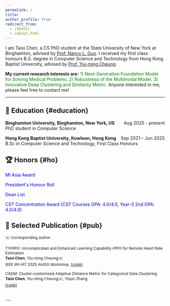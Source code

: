 ```yaml
---
permalink: /
title:
author_profile: true
redirect_from: 
  - /about/
  - /about.html
---
```

I am Taixi Chen, a CS PhD student at the State University of New York at Binghamton, advised by <a href="https://www.binghamton.edu/computer-science/people/profile.html?id=nguo1"> Prof. Nancy L. Guo</a>. I received my first class honours B.S. degree in Computer Science and Technology from Hong Kong Baptist University, advised by <a href="https://www.comp.hkbu.edu.hk/~ymc/"> Prof. Yiu-ming Cheung</a>. 

**My current research interests are:** <span style="color: Green;"> 1) Next-Generation Foundation Model for Solving Medical Problems. 2) Robustness of the Multimodal Model. 3) Innovative Deep Clustering and Similarity Metric. </span> Anyone interested in me, please feel free to contact me!

---

## 📖 Education {#education}
**Binghamton University, Binghamton, New York, US**     <span style="float: right;">Aug 2025 - present</span>
<br>
PhD student in Computer Science  

**Hong Kong Baptist University, Kowloon, Hong Kong**     <span style="float: right;">Sep 2021 – Jun 2025</span>
<br>
B.Sc in Computer Science and Technology, First Class Honours
 



## 🏆 Honors {#ho}
<span style="color: blue;"> MI Asia Award </span> 

<span style="color: blue;"> President's Honour Roll </span>  

<span style="color: blue;"> Dean List </span>  

<span style="color: blue;">CST Concentration Award (CST Courses GPA: 4.0/4.0, Year-3 2nd GPA: 4.0/4.0)</span>



## 📕 Selected Publication {#pub}

 <span style="font-size: 0.86em;">✉️ Corresponding author.</span>

<span style="font-size: 0.86em;">TYrPPG: Uncomplicated and Enhanced Learning Capability rPPG for Remote Heart Rate Estimation </span>  
<span style="font-size: 0.86em;">**Taixi Chen**, Yiu-ming Cheung✉️</span>  
<span style="font-size: 0.86em;">IEEE WI-IAT 2025 AI4SG Workshop. [[code]](https://github.com/Taixi-CHEN/TYrPPG)</span>
<br>

<span style="font-size: 0.86em;">CADM: Cluster-customized Adaptive Distance Metric for Categorical Data Clustering </span>  
<span style="font-size: 0.86em;">**Taixi Chen**,  Yiu-ming Cheung✉️, Yiqun Zhang </span>  
<span style="font-size: 0.86em;">[[code]](https://anonymous.4open.science/r/CADM-47D8/README.md)</span>

<br>
---


<div style="width: 100%; margin: auto;">
    <script type='text/javascript' id='clustrmaps' src='//cdn.clustrmaps.com/map_v2.js?cl=ffffff&w=300&t=tt&d=oMV34JLFA3Jp3H41-As6Lgg-0IQPFESA6TJlIwAjQWs'></script>
    <br>
</div>

